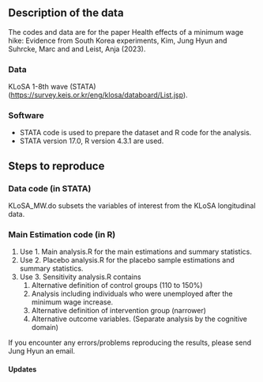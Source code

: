 ## Description of the data
The codes and data are for the paper Health effects of a minimum wage hike: Evidence from South Korea experiments, Kim, Jung Hyun and Suhrcke, Marc and and Leist, Anja (2023).

### Data
KLoSA 1-8th wave (STATA) (https://survey.keis.or.kr/eng/klosa/databoard/List.jsp).

### Software
- STATA code is used to prepare the dataset and R code for the analysis.
- STATA version 17.0, R version 4.3.1 are used.

## Steps to reproduce
### Data code (in STATA)
KLoSA_MW.do subsets the variables of interest from the KLoSA longitudinal data.

### Main Estimation code (in R)
1. Use 1. Main analysis.R for the main estimations and summary statistics.
2. Use 2. Placebo analysis.R for the placebo sample estimations and summary statistics.
3. Use 3. Sensitivity analysis.R contains
    1. Alternative definition of control groups (110 to 150%)
    2. Analysis including individuals who were unemployed after the minimum wage increase.
    3. Alternative definition of intervention group (narrower)
    4. Alternative outcome variables. (Separate analysis by the cognitive domain)

If you encounter any errors/problems reproducing the results, please send Jung Hyun an email.

#### Updates 
